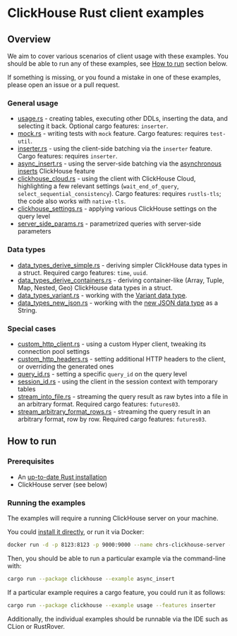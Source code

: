 # ClickHouse Rust client examples

## Overview

We aim to cover various scenarios of client usage with these examples. You should be able to run any of these examples, see [How to run](#how-to-run) section below.

If something is missing, or you found a mistake in one of these examples, please open an issue or a pull request.

### General usage

- [usage.rs](usage.rs) - creating tables, executing other DDLs, inserting the data, and selecting it back. Optional cargo features: `inserter`.
- [mock.rs](mock.rs) - writing tests with `mock` feature. Cargo features: requires `test-util`.
- [inserter.rs](inserter.rs) - using the client-side batching via the `inserter` feature. Cargo features: requires `inserter`.
- [async_insert.rs](async_insert.rs) - using the server-side batching via the [asynchronous inserts](https://clickhouse.com/docs/en/optimize/asynchronous-inserts) ClickHouse feature
- [clickhouse_cloud.rs](clickhouse_cloud.rs) - using the client with ClickHouse Cloud, highlighting a few relevant settings (`wait_end_of_query`, `select_sequential_consistency`). Cargo features: requires `rustls-tls`; the code also works with `native-tls`.
- [clickhouse_settings.rs](clickhouse_settings.rs) - applying various ClickHouse settings on the query level
- [server_side_params.rs](server_side_params.rs) - parametrized queries with server-side parameters

### Data types

- [data_types_derive_simple.rs](data_types_derive_simple.rs) - deriving simpler ClickHouse data types in a struct. Required cargo features: `time`, `uuid`.
- [data_types_derive_containers.rs](data_types_derive_containers.rs) - deriving container-like (Array, Tuple, Map, Nested, Geo) ClickHouse data types in a struct.
- [data_types_variant.rs](data_types_variant.rs) - working with the [Variant data type](https://clickhouse.com/docs/en/sql-reference/data-types/variant).
- [data_types_new_json.rs](data_types_new_json.rs) - working with the [new JSON data type](https://clickhouse.com/docs/en/sql-reference/data-types/newjson) as a String.

### Special cases

- [custom_http_client.rs](custom_http_client.rs) - using a custom Hyper client, tweaking its connection pool settings
- [custom_http_headers.rs](custom_http_headers.rs) - setting additional HTTP headers to the client, or overriding the generated ones
- [query_id.rs](query_id.rs) - setting a specific `query_id` on the query level
- [session_id.rs](session_id.rs) - using the client in the session context with temporary tables
- [stream_into_file.rs](stream_into_file.rs) - streaming the query result as raw bytes into a file in an arbitrary format. Required cargo features: `futures03`.
- [stream_arbitrary_format_rows.rs](stream_arbitrary_format_rows.rs) - streaming the query result in an arbitrary format, row by row. Required cargo features: `futures03`.

## How to run

### Prerequisites

* An [up-to-date Rust installation](https://www.rust-lang.org/tools/install)
* ClickHouse server (see below)

### Running the examples

The examples will require a running ClickHouse server on your machine. 

You could [install it directly](https://clickhouse.com/docs/en/install), or run it via Docker:

```sh
docker run -d -p 8123:8123 -p 9000:9000 --name chrs-clickhouse-server --ulimit nofile=262144:262144 clickhouse/clickhouse-server
```

Then, you should be able to run a particular example via the command-line with:

```sh
cargo run --package clickhouse --example async_insert
```

If a particular example requires a cargo feature, you could run it as follows:

```sh
cargo run --package clickhouse --example usage --features inserter
```

Additionally, the individual examples should be runnable via the IDE such as CLion or RustRover.
